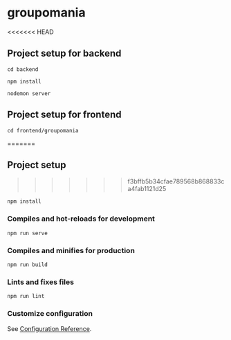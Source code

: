 # groupomania

<<<<<<< HEAD
## Project setup for backend
```
cd backend
```

```
npm install
```

```
nodemon server
```

## Project setup for frontend
```
cd frontend/groupomania
```

=======
## Project setup
>>>>>>> f3bffb5b34cfae789568b868833ca4fab1121d25
```
npm install
```

### Compiles and hot-reloads for development
```
npm run serve
```

### Compiles and minifies for production
```
npm run build
```

### Lints and fixes files
```
npm run lint
```

### Customize configuration
See [Configuration Reference](https://cli.vuejs.org/config/).
